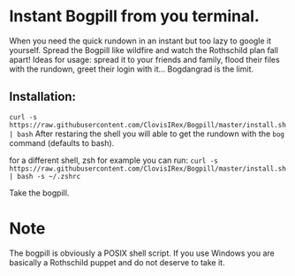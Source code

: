 # Instant Bogpill from you terminal.

When you need the quick rundown in an instant but too lazy to google it yourself.
Spread the Bogpill like wildfire and watch the Rothschild plan fall apart!
Ideas for usage: spread it to your friends and family, flood their files with the rundown, greet their login with it... Bogdangrad is the limit.

## Installation:
`curl -s https://raw.githubusercontent.com/ClovisIRex/Bogpill/master/install.sh | bash`
After restaring the shell you will able to get the rundown with the `bog` command (defaults to bash).

for a different shell, zsh for example you can run:
`curl -s https://raw.githubusercontent.com/ClovisIRex/Bogpill/master/install.sh | bash -s ~/.zshrc`

Take the bogpill.

# Note
The bogpill is obviously a POSIX shell script. If you use Windows you are basically a Rothschild puppet and do not deserve to take it.
